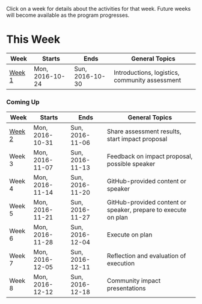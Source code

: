 Click on a week for details about the activities for that week. Future weeks will become available as the program progresses.

# This Week

Week                      | Starts            | Ends             | General Topics
---                       | ---               | ---              | ---
[Week 1](todos/week-1.md) | Mon, 2016-10-24   | Sun, 2016-10-30  | Introductions, logistics, community assessment

### Coming Up

Week                      | Starts            | Ends             | General Topics
---                       | ---               | ---              | ---
[Week 2](todos/week-2.md) | Mon, 2016-10-31   | Sun, 2016-11-06  | Share assessment results, start impact proposal
Week 3                    | Mon, 2016-11-07   | Sun, 2016-11-13  | Feedback on impact proposal, possible speaker
Week 4                    | Mon, 2016-11-14   | Sun, 2016-11-20  | GitHub-provided content or speaker
Week 5                    | Mon, 2016-11-21   | Sun, 2016-11-27  | GitHub-provided content or speaker, prepare to execute on plan
Week 6                    | Mon, 2016-11-28   | Sun, 2016-12-04  | Execute on plan
Week 7                    | Mon, 2016-12-05   | Sun, 2016-12-11  | Reflection and evaluation of execution
Week 8                    | Mon, 2016-12-12   | Sun, 2016-12-18  | Community impact presentations
